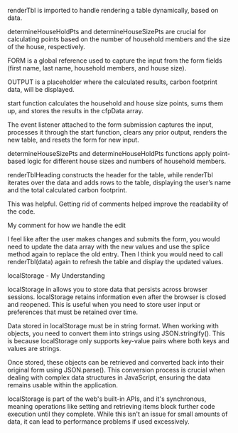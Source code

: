 renderTbl is imported to handle rendering a table dynamically, based on data.

determineHouseHoldPts and determineHouseSizePts are crucial for calculating points based on the number of household members and the size of the house, respectively.

FORM is a global reference used to capture the input from the form fields (first name, last name, household members, and house size).

OUTPUT is a placeholder where the calculated results, carbon footprint data, will be displayed.

start function calculates the household and house size points, sums them up, and stores the results in the cfpData array.

The event listener attached to the form submission captures the input, processes it through the start function, clears any prior output, renders the new table, and resets the form for new input.

determineHouseSizePts and determineHouseHoldPts functions apply point-based logic for different house sizes and numbers of household members.

renderTblHeading constructs the header for the table, while renderTbl iterates over the data and adds rows to the table, displaying the user’s name and the total calculated carbon footprint.

This was helpful. Getting rid of comments helped improve the readability of the code.



My comment for how we handle the edit

I feel like after the user makes changes and submits the form, you would need to update the data array with the new values and use the splice method again to replace the old entry. Then I think you would need to call renderTbl(data) again to refresh the table and display the updated values.



localStorage - My Understanding

localStorage in allows you to store data that persists across browser sessions. localStorage retains information even after the browser is closed and reopened. This is useful when you need to store user input or preferences that must be retained over time.

Data stored in localStorage must be in string format. When working with objects, you need to convert them into strings using JSON.stringify(). This is because localStorage only supports key-value pairs where both keys and values are strings. 

Once stored, these objects can be retrieved and converted back into their original form using JSON.parse(). This conversion process is crucial when dealing with complex data structures in JavaScript, ensuring the data remains usable within the application.

localStorage is part of the web's built-in APIs, and it's synchronous, meaning operations like setting and retrieving items block further code execution until they complete. While this isn't an issue for small amounts of data, it can lead to performance problems if used excessively. 
